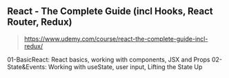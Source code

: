 ## React - The Complete Guide (incl Hooks, React Router, Redux)
> https://www.udemy.com/course/react-the-complete-guide-incl-redux/

01-BasicReact: React basics, working with components, JSX and Props
02-State&Events: Working with useState, user input, Lifting the State Up